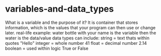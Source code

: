# variables-and-data_types
What is a variable and the purpose of it? It is container that stores information, which is the values that your program can then use or change later. 
real-life example: water bottle with your name is the variable then the water is the data/value
data types can include:
string = text thats within quotes "Hello"
integer = whole number 41
float = decimal number 2.14
boolean = used within logic True or False 
